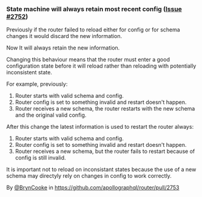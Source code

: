 ### State machine will always retain most recent config ([Issue #2752](https://github.com/apollographql/router/issues/2752))

Previously if the router failed to reload either for config or for schema changes it would discard the new information.

Now It will always retain the new information.

Changing this behaviour means that the router must enter a good configuration state before it will reload rather than reloading with potentially inconsistent state.

For example, previously:

1. Router starts with valid schema and config.
2. Router config is set to something invalid and restart doesn't happen. 
3. Router receives a new schema, the router restarts with the new schema and the original valid config.

After this change the latest information is used to restart the router always:

1. Router starts with valid schema and config.
2. Router config is set to something invalid and restart doesn't happen. 
3. Router receives a new schema, but the router fails to restart because of config is still invalid.

It is important not to reload on inconsistant states because the use of a new schema may directyly rely on changes in config to work correctly.

By [@BrynCooke](https://github.com/BrynCooke) in https://github.com/apollographql/router/pull/2753
